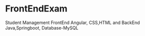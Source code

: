 # FrontEndExam
Student Management FrontEnd Angular, CSS,HTML and BackEnd Java,Springboot, Database-MySQL
